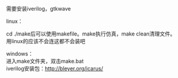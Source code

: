需要安装iverilog，gtkwave


linux：  

cd ./make后可以使用makefile。make执行仿真，make clean清理文件。  
用linux的应该不会连这都不会装吧


windows：  
进入make文件夹，双击make.bat  
iverilog安装包：http://bleyer.org/icarus/

